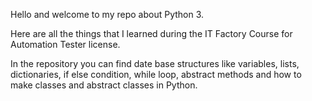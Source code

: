 Hello and welcome to my repo about Python 3.

Here are all the things that I learned during the IT Factory Course for Automation Tester license.

In the repository you can find date base structures like variables, lists, dictionaries, if else condition, while loop, abstract methods
and how to make classes and abstract classes in Python.

